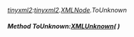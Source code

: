 _[tinyxml2](../../modules/tinyxml2/tinyxml2-module.md):[tinyxml2](../../modules/tinyxml2/tinyxml2-module.md).[XMLNode](../../modules/tinyxml2/tinyxml2-xmlnode.md).ToUnknown_
##### Method ToUnknown:[XMLUnknown](../../modules/tinyxml2/tinyxml2-xmlunknown.md)(  )
